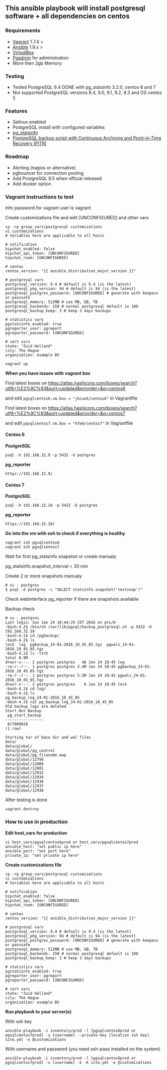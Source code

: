 ## This ansible playbook will install postgresql software + all dependencies on centos 

### Requirements
 
- [Vagrant](https://www.vagrantup.com) 1.7.4 >
- [Ansible](http://www.ansible.com) 1.9.x >
- [VirtualBox](https://www.virtualbox.org)
- [Pgadmin](http://www.pgadmin.org) for administration
- More then 2gb Memory

### Testing 

- Tested PostgreSQL 9.4 DONE with pg_statsinfo 3.2.0, centos 6 and 7 
- Not supported PostgreSQL versions 8.4, 9.0, 9.1, 9.2, 9.3 and OS centos 5

### Features

- Selinux enabled
- PostgreSQL install with configured variables
- [pg_statsinfo](http://sourceforge.net/projects/pgstatsinfo/?source=navbar)
- [PostgreSQL backup script with Continuous Archiving and Point-in-Time Recovery (PITR) ](http://www.postgresql.org/docs/current/static/continuous-archiving.html)

### Roadmap
- Alerting (nagios or alternative)
- pgbouncer for connection pooling 
- Add PostgreSQL 9.5 when official released
- Add docker option

### Vagrant instructions to test

Info password for vagrant user is vagrant

Create customizations file and edit [UNCONFIGURED] and other vars

```
cp -rp group_vars/postgresql customizations
vi customizations
# Variables here are applicable to all hosts

# notification 
hipchat_enabled: false
hipchat_api_token: [UNCONFIGURED]
hipchat_room: [UNCONFIGURED]

# centos
centos_version: "{{ ansible_distribution_major_version }}"

# postgresql vars
postgresql_version: 9.4 # default is 9.4 (is the latest)
postgresql_pkg_version: 94 # default is 94 (is the latest)
postgresql_postgres_password: [UNCONFIGURED] # generate with keepass or passsafe
postgresql_memory: 512MB # use MB, GB, TB
postgresql_backends: 150 # normal postgresql default is 100
postgresql_backup_keep: 3 # keep 3 days backups

# statistics vars
pgstatsinfo_enabled: true
pgreporter_user: pgreport
pgreporter_password: [UNCONFIGURED] 

# cert vars
state: "Zuid Holland"
city: The Hague 
organization: example BV
```

```
vagrant up 
```

<b>When you have issues with vagrant box</b>

Find latest boxes on https://atlas.hashicorp.com/boxes/search?utf8=%E2%9C%93&sort=updated&provider=&q=centos6

and edit ```pgsqlcentos6.vm.box = "jhcook/centos6"``` in Vagrantfile

Find latest boxes on https://atlas.hashicorp.com/boxes/search?utf8=%E2%9C%93&sort=updated&provider=&q=centos7

and edit ```pgsqlcentos7.vm.box = "hfm4/centos7"``` in Vagrantfile

#### Centos 6

<b>PostgreSQL </b>

```
psql -h 192.168.32.9 -p 5432 -U postgres
```

<b>pg_reporter</b>

```
https://192.168.32.9/
```

#### Centos 7

<b>PostgreSQL</b> 

```
psql -h 192.168.32.10 -p 5432 -U postgres 
```

<b>pg_reporter</b>

```
https://192.168.32.10/
```

<b>Go into the vm with ssh to check if everything is healthy</b>

```
vagrant ssh pgsqlcentos6 
vagrant ssh pgsqlcentos7
```

Wait for first pg_statsinfo snapshot or create manualy

pg_statsinfo.snapshot_interval = 30 min  

Create 2 or more snapshots manualy

```
# su - postgres
$ psql -d postgres -c "SELECT statsinfo.snapshot('testsnap')"
```

Check webinterface pg_reporter if there are snapshots available

Backup check 

```
# su - postgres
Last login: Sun Jan 24 10:44:29 CET 2016 on pts/0
-bash-4.2$ /bin/sh /var/lib/pgsql/backup_postgresql.sh -p 5432 -H 192.168.32.10
-bash-4.2$ cd /pgbackup/
-bash-4.2$ ls
lock  log  pgbackup_24-01-2016_10_45_05.tgz  pgwals_24-01-2016_10_45_05.tgz
-bash-4.2$ ls -ltrh
total 8.9M
drwxr-x---. 2 postgres postgres   46 Jan 24 10:45 log
-rw-r--r--. 1 postgres postgres 3.4M Jan 24 10:45 pgbackup_24-01-2016_10_45_05.tgz
-rw-r--r--. 1 postgres postgres 5.5M Jan 24 10:45 pgwals_24-01-2016_10_45_05.tgz
drwxr-x---. 2 postgres postgres    6 Jan 24 10:45 lock
-bash-4.2$ cd log/
-bash-4.2$ ls
pg_backup_log_24-01-2016_10_45_05
-bash-4.2$ cat pg_backup_log_24-01-2016_10_45_05 
Old backup logs are deleted
Start Hot Backup
 pg_start_backup 
-----------------
 0/7000028
(1 row)

Starting tar of base dir and wal files
data/
data/global/
data/global/pg_control
data/global/pg_filenode.map
data/global/12798
data/global/12800
data/global/12801
data/global/12932
data/global/12934
data/global/12936
data/global/12937
data/global/12938
```

After testing is done

```
vagrant destroy 
```

### How to use in production

<b>Edit host_vars for production</b>

```
vi host_vars/pgsqlcentos6prod or host_vars/pgsqlcentos7prod
ansible_host: "set public ip here"
ansible_port: "set port here"
private_ip: "set private ip here"
```

<b>Create customizations file</b> 

```
cp -rp group_vars/postgresql customizations
vi customizations
# Variables here are applicable to all hosts

# notification 
hipchat_enabled: false
hipchat_api_token: [UNCONFIGURED]
hipchat_room: [UNCONFIGURED]

# centos
centos_version: "{{ ansible_distribution_major_version }}"

# postgresql vars
postgresql_version: 9.4 # default is 9.4 (is the latest)
postgresql_pkg_version: 94 # default is 94 (is the latest)
postgresql_postgres_password: [UNCONFIGURED] # generate with keepass or passsafe
postgresql_memory: 512MB # use MB, GB, TB
postgresql_backends: 150 # normal postgresql default is 100
postgresql_backup_keep: 3 # keep 3 days backups

# statistics vars
pgstatsinfo_enabled: true
pgreporter_user: pgreport
pgreporter_password: [UNCONFIGURED] 

# cert vars
state: "Zuid Holland"
city: The Hague 
organization: example BV
```

<b>Run playbook to your server(s)</b>

With ssh key

```
ansible-playbook -i inventory/prod -l [pgsqlcentos6prod or pgsqlcentos7prod] -u [username] --private-key [location ssh key] site.yml -e @customizations
```

With username and password (you need ssh-pass installed on the system)

```
ansible-playbook -i inventory/prod -l [pgsqlcentos6prod or pgsqlcentos7prod] -u [username] -k -K site.yml -e @customizations
```

